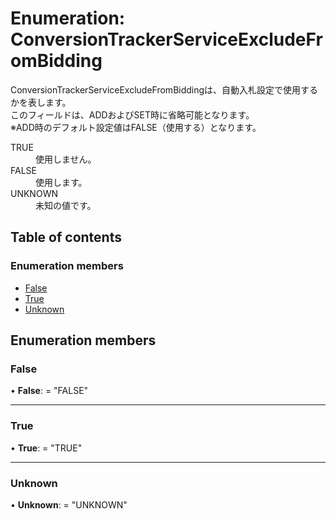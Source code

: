 # Enumeration: ConversionTrackerServiceExcludeFromBidding


<div lang=\"ja\">ConversionTrackerServiceExcludeFromBiddingは、自動入札設定で使用するかを表します。<br> このフィールドは、ADDおよびSET時に省略可能となります。<br> ※ADD時のデフォルト設定値はFALSE（使用する）となります。</div>  <dl class=term>   <dt class=\"term__item\">TRUE</dt>   <dd class=\"term__desc\"><span lang=\"ja\">使用しません。</span></dd>   <dt class=\"term__item\">FALSE</dt>   <dd class=\"term__desc\"><span lang=\"ja\">使用します。</span></dd>   <dt class=\"term__item\">UNKNOWN</dt>   <dd class=\"term__desc\"><span lang=\"ja\">未知の値です。</span></dd> </dl>

## Table of contents

### Enumeration members

- [False](conversiontrackerserviceexcludefrombidding.md#false)
- [True](conversiontrackerserviceexcludefrombidding.md#true)
- [Unknown](conversiontrackerserviceexcludefrombidding.md#unknown)

## Enumeration members

### False

• **False**: = "FALSE"

___

### True

• **True**: = "TRUE"

___

### Unknown

• **Unknown**: = "UNKNOWN"
